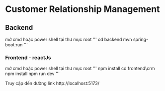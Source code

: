 # Customer Relationship Management

## Backend

mở cmd hoặc power shell tại thư mục root
'''
cd backend
mvn spring-boot:run
'''

### Frontend - reactJs

mở cmd hoặc power shell tại thư mục root
'''
npm install
cd frontend\crm
npm install
npm run dev
'''

Truy cập đến đường link http://localhost:5173/